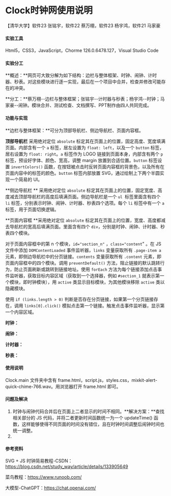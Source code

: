# Clock时钟网使用说明
【清华大学】软件23 张铭宇，软件22 蔡万栩，软件23 杨宇鸿，软件21 马家豪



#### 实验工具

Html5，CSS3，JavaScript，Chorme 126.0.6478.127，Visual Studio Code



#### 实验分工

**概述：**网页可大致分解为如下结构：边栏与整体框架、时钟、闹钟、计时器、秒表。对这些模块进行逐一实现，最后在一个项目中合并，检查并修改可能存在的冲突。

**分工：**蔡万栩--边栏与整体框架；张铭宇--计时器与秒表；杨宇鸿--时钟；马家豪--闹钟。模块合并、测试检查、文档撰写、PPT制作由四人共同完成。



#### 功能与实现

**边栏与整体框架：**可分为顶部导航栏、侧边导航栏、页面内容框。

**顶部导航栏**  采用绝对定位 `absolute` 标定其在页面上的位置，固定高度、宽度填满页面。内部含有一个 `a` 标签，居左设置为 `float: left`，以及一个 `button` 标签，居右设置为 `float: right`。`a` 标签作为 LOGO 链接到页面本身，内部含有两个 `p` 标签，预设好字体、颜色、宽高，调整 margin 放置到合适位置。`button` 标签设置 `invertColors()` 函数，在按钮被点击时反转页面内容框的背景色，以及所有在页面内容中的标签的颜色。`button` 标签内部放置 SVG，通过绘制上下两个半圆实现一个简易的 UI。

**侧边导航栏 ** 采用绝对定位 `absolute` 标定其在页面上的位置，固定宽度、高度减去顶部导航栏的高度后填满页面。侧边导航栏是一个 `ul `标签里面含有四个 `li` 标签，分别表示时钟、闹钟、计时器、秒表四个选项。每个 `li` 标签中有一个 `a` 标签，用于页面切换逻辑。

**页面内容框  **采用绝对定位 `absolute` 标定其在页面上的位置，宽度、高度都减去导航栏的宽高后填满页面。里面含有四个 `div`，分别是时钟、闹钟、计时器、秒表四个模块。

对于页面内容框中的第 n 个模块，`id="section_n"` ，`class="content`" 。在 JS 文件中添加 `DOMContentLoaded` 事件监听器，`links` 变量获取所有 `.page-item a` 元素，即侧边导航栏中的分页链接。`contents` 变量获取所有 `.content` 元素，即页面内容框中的四个模块。调用 `preventDefault()` 方法，阻止链接的默认跳转行为，防止页面刷新或跳转到链接地址。使用 `forEach` 方法为每个链接添加点击事件监听器，获取目标内容区域（获取到一个选择器，例如 `#section_1` 就表示第一个模块，即时钟模块），用 `active` 类显示目标模块，为其他模块移除 `active` 类以隐藏模块。

使用 `if (links.length > 0)` 判断是否存在分页链接，如果第一个分页链接存在，调用 `links[0].click()` 模拟点击第一个链接。触发点击事件监听器，显示第一个内容区域。



**时钟：**



**闹钟：**



**计时器：**



**秒表：**





#### 使用说明

Clock.main 文件夹中含有 frame.html，script.js，styles.css，mixkit-alert-quick-chime-766.wav。用浏览器打开 frame.html 即可。



#### 问题及解决

1. 时钟与闹钟代码合并后在页面上二者显示的时间不相同。**解决方案：**查找相关部分的 JS 代码，并将二者更新时间函数统一为一个 updateTime() 函数，这样能够使得不同页面的时间没有错位，且在时钟时间调整后闹钟时间也统一调整。
2. 



#### 参考资料

SVG + JS 时钟简易教程-CSDN：https://blog.csdn.net/study_way/article/details/133905649

菜鸟教程：https://www.runoob.com/

大模型-ChatGPT：https://chat.openai.com/
